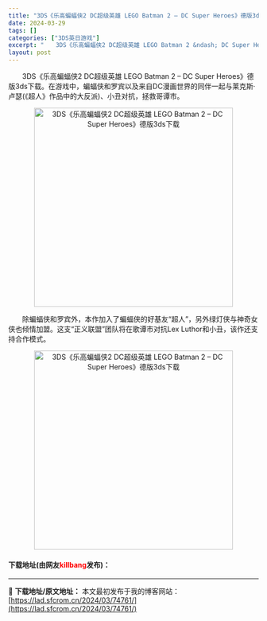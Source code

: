 ```yaml
---
title: "3DS《乐高蝙蝠侠2 DC超级英雄 LEGO Batman 2 – DC Super Heroes》德版3ds下载"
date: 2024-03-29
tags: []
categories: ["3DS英日游戏"]
excerpt: "　　3DS《乐高蝙蝠侠2 DC超级英雄 LEGO Batman 2 &ndash; DC Super Heroes》德版3ds下载。在游戏中，蝙蝠侠和罗宾以及来自DC漫画世界的同伴一起与莱克斯&middot;卢瑟(《超人》作品中的大反派)、小丑对抗，拯救哥谭市。 　　除蝙蝠侠和罗宾外，本作加入了蝙蝠&hellip;"
layout: post
---
```


 <p>　　3DS《乐高蝙蝠侠2 DC超级英雄 LEGO Batman 2 &ndash; DC Super Heroes》德版3ds下载。在游戏中，蝙蝠侠和罗宾以及来自DC漫画世界的同伴一起与莱克斯&middot;卢瑟(《超人》作品中的大反派)、小丑对抗，拯救哥谭市。</p> <p align="center"><img align="" border="0" src="https://lad.sfcrom.cn/wp-content/uploads/2024/03/20240329_6606254d6da4b.png" width="400" alt="3DS《乐高蝙蝠侠2 DC超级英雄 LEGO Batman 2 – DC Super Heroes》德版3ds下载" /></p> <p>　　除蝙蝠侠和罗宾外，本作加入了蝙蝠侠的好基友&ldquo;超人&rdquo;，另外绿灯侠与神奇女侠也倾情加盟。这支&ldquo;正义联盟&rdquo;团队将在歌谭市对抗Lex Luthor和小丑，该作还支持合作模式。</p> <p align="center"><img align="" border="0" src="https://lad.sfcrom.cn/wp-content/uploads/2024/03/20240329_6606254e690dd.png" width="400" alt="3DS《乐高蝙蝠侠2 DC超级英雄 LEGO Batman 2 – DC Super Heroes》德版3ds下载" /></p> <p><h4>下载地址(由网友<font color="red">killbang</font>发布)：</h4></p> 

---
📖 **下载地址/原文地址：** 本文最初发布于我的博客网站：[https://lad.sfcrom.cn/2024/03/74761/](https://lad.sfcrom.cn/2024/03/74761/)
